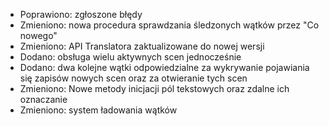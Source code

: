 - Poprawiono: zgłoszone błędy
- Zmieniono: nowa procedura sprawdzania śledzonych wątków przez "Co nowego"
- Zmieniono: API Translatora zaktualizowane do nowej wersji
- Dodano: obsługa wielu aktywnych scen jednocześnie
- Dodano: dwa kolejne wątki odpowiedzialne za wykrywanie pojawiania się zapisów nowych scen oraz za otwieranie tych scen
- Zmieniono: Nowe metody inicjacji pól tekstowych oraz zdalne ich oznaczanie
- Zmieniono: system ładowania wątków